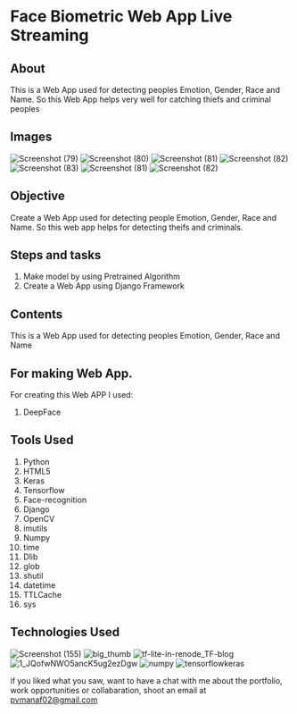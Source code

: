 # Face Biometric Web App Live Streaming


## About

This is a Web App used  for detecting peoples Emotion, Gender, Race and Name. So this Web App helps very well for catching thiefs and criminal peoples

## Images
![Screenshot (79)](https://user-images.githubusercontent.com/84491967/170695081-29a5385d-4ed8-45f8-be4d-b3f54afb1097.png)
![Screenshot (80)](https://user-images.githubusercontent.com/84491967/170695183-d9f5e965-3e24-408e-b66d-8c39a9e1e1df.png)
![Screenshot (81)](https://user-images.githubusercontent.com/84491967/170695274-de0e7a9d-cf2a-41e9-9202-aa899b3ded96.png)
![Screenshot (82)](https://user-images.githubusercontent.com/84491967/170695424-5148f116-2f08-46be-abaf-f0205387f044.png)
![Screenshot (83)](https://user-images.githubusercontent.com/84491967/170695612-23644866-5f22-40ea-a0d7-a3f0f4e175f8.png)
![Screenshot (81)](https://user-images.githubusercontent.com/84491967/170697807-661c3e01-0283-4180-8f15-e72586620c19.png)
![Screenshot (82)](https://user-images.githubusercontent.com/84491967/170697888-72f677af-95e0-49e4-9754-96d86790b489.png)



## Objective

Create a Web App used  for detecting people  Emotion, Gender, Race and Name. So this web app helps for detecting  theifs and criminals.
## Steps and tasks

1. Make model by using Pretrained Algorithm
2. Create a Web App using Django Framework

## Contents

 This is a Web App used for detecting peoples  Emotion, Gender, Race and Name 

## For making Web App.

For creating this Web APP I used:

1. DeepFace

## Tools Used

1. Python
2. HTML5
3. Keras
4. Tensorflow
5. Face-recognition
6. Django
7. OpenCV
8. imutils
9. Numpy
10. time
11. Dlib
12. glob
13. shutil
14. datetime
15. TTLCache
16. sys


## Technologies Used


![Screenshot (155)](https://user-images.githubusercontent.com/84491967/139635128-5ac86cca-3de3-483e-9ba2-d0de52da5e49.png)
![big_thumb](https://user-images.githubusercontent.com/84491967/168413596-e5e32fa0-56bb-4e26-9e2a-482e60c00440.jpg)
![tf-lite-in-renode_TF-blog](https://user-images.githubusercontent.com/84491967/168413228-1fa46f4b-1c8b-472b-a1c6-ecad92966019.png)
![1_JQofwNWO5ancK5ug2ezDgw](https://user-images.githubusercontent.com/84491967/168413342-afcbd3e0-ad3f-42d5-83f7-3873ed80ed42.png)
![numpy](https://user-images.githubusercontent.com/84491967/168413436-731ca931-e6c3-4349-b1d1-0609370f974e.png)
![tensorflowkeras](https://user-images.githubusercontent.com/84491967/168414413-81712319-f29f-4748-9ae3-40de244f5bfb.jpg)

if you liked what you saw, want to have a chat with me about the portfolio, work opportunities or collabaration, shoot an email at pvmanaf02@gmail.com
